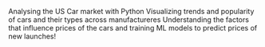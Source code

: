 Analysing the US Car market with Python
Visualizing trends and popularity of cars and their types across manufactureres
Understanding the factors that influence prices of the cars and training ML models to predict prices of new launches!
